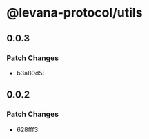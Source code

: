 # @levana-protocol/utils

## 0.0.3

### Patch Changes

- b3a80d5:

## 0.0.2

### Patch Changes

- 628fff3:
